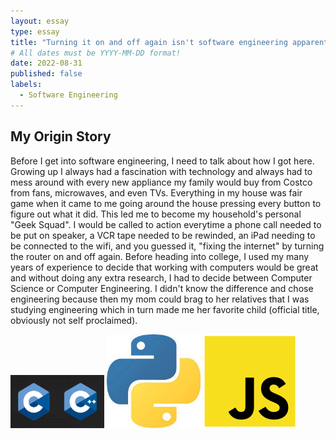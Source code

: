 ```yaml
---
layout: essay
type: essay
title: "Turning it on and off again isn't software engineering apparently"
# All dates must be YYYY-MM-DD format!
date: 2022-08-31
published: false
labels:
  - Software Engineering
---
```


## My Origin Story
Before I get into software engineering, I need to talk about how I got here. Growing up I always had a fascination with technology and always had to mess around with every new appliance my family would buy from Costco from fans, microwaves, and even TVs. Everything in my house was fair game when it came to me going around the house pressing every button to figure out what it did. This led me to become my household's personal "Geek Squad". I would be called to action everytime a phone call needed to be put on speaker, a VCR tape needed to be rewinded, an iPad needing to be connected to the wifi, and you guessed it, "fixing the internet" by turning the router on and off again. Before heading into college, I used my many years of experience to decide that working with computers would be great and without doing any extra research, I had to decide between Computer Science or Computer Engineering. I didn't know the difference and chose engineering because then my mom could brag to her relatives that I was studying engineering which in turn made me her favorite child (official title, obviously not self proclaimed). 



<img width="150px" class="rounded float-start pe-4" src="../img/c.png"> <img width="150px" class="rounded float-start pe-4" src="../img/python.jpeg"> <img width="150px" class="rounded float-start pe-4" src="../img/javascript.png">
